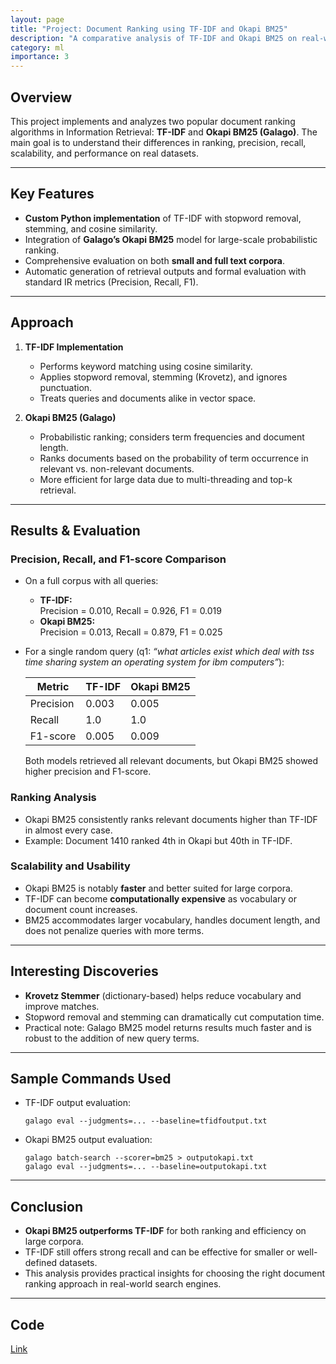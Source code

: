 ```yaml
---
layout: page
title: "Project: Document Ranking using TF-IDF and Okapi BM25"
description: "A comparative analysis of TF-IDF and Okapi BM25 on real-world information retrieval tasks."
category: ml
importance: 3
---
```


## Overview

This project implements and analyzes two popular document ranking algorithms in Information Retrieval: **TF-IDF** and **Okapi BM25 (Galago)**. The main goal is to understand their differences in ranking, precision, recall, scalability, and performance on real datasets.

---

## Key Features

- **Custom Python implementation** of TF-IDF with stopword removal, stemming, and cosine similarity.
- Integration of **Galago’s Okapi BM25** model for large-scale probabilistic ranking.
- Comprehensive evaluation on both **small and full text corpora**.
- Automatic generation of retrieval outputs and formal evaluation with standard IR metrics (Precision, Recall, F1).

---

## Approach

1. **TF-IDF Implementation**  
   - Performs keyword matching using cosine similarity.
   - Applies stopword removal, stemming (Krovetz), and ignores punctuation.
   - Treats queries and documents alike in vector space.

2. **Okapi BM25 (Galago)**
   - Probabilistic ranking; considers term frequencies and document length.
   - Ranks documents based on the probability of term occurrence in relevant vs. non-relevant documents.
   - More efficient for large data due to multi-threading and top-k retrieval.

---

## Results & Evaluation

### Precision, Recall, and F1-score Comparison

- On a full corpus with all queries:
    - **TF-IDF:**  
      Precision = 0.010, Recall = 0.926, F1 = 0.019
    - **Okapi BM25:**  
      Precision = 0.013, Recall = 0.879, F1 = 0.025

- For a single random query (q1: _“what articles exist which deal with tss time sharing system an operating system for ibm computers”_):

    | Metric           | TF-IDF     | Okapi BM25 |
    |------------------|------------|------------|
    | Precision        | 0.003      | 0.005      |
    | Recall           | 1.0        | 1.0        |
    | F1-score         | 0.005      | 0.009      |

    Both models retrieved all relevant documents, but Okapi BM25 showed higher precision and F1-score.

### Ranking Analysis

- Okapi BM25 consistently ranks relevant documents higher than TF-IDF in almost every case.
- Example: Document 1410 ranked 4th in Okapi but 40th in TF-IDF.

### Scalability and Usability

- Okapi BM25 is notably **faster** and better suited for large corpora.
- TF-IDF can become **computationally expensive** as vocabulary or document count increases.
- BM25 accommodates larger vocabulary, handles document length, and does not penalize queries with more terms.

---

## Interesting Discoveries

- **Krovetz Stemmer** (dictionary-based) helps reduce vocabulary and improve matches.
- Stopword removal and stemming can dramatically cut computation time.
- Practical note: Galago BM25 model returns results much faster and is robust to the addition of new query terms.

---

## Sample Commands Used

- TF-IDF output evaluation:
    ```
    galago eval --judgments=... --baseline=tfidfoutput.txt
    ```
- Okapi BM25 output evaluation:
    ```
    galago batch-search --scorer=bm25 > outputokapi.txt
    galago eval --judgments=... --baseline=outputokapi.txt
    ```

---

## Conclusion

- **Okapi BM25 outperforms TF-IDF** for both ranking and efficiency on large corpora.
- TF-IDF still offers strong recall and can be effective for smaller or well-defined datasets.
- This analysis provides practical insights for choosing the right document ranking approach in real-world search engines.

---

## Code
[Link](https://github.com/pinakirm/TFIDF-Search_Engine/tree/main)
